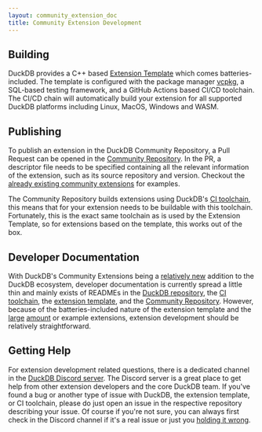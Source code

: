```yaml
---
layout: community_extension_doc
title: Community Extension Development
---
```


## Building
DuckDB provides a C++ based [Extension Template](https://github.com/duckdb/extension-template) which comes batteries-included.
The template is configured with the package manager [vcpkg](https://vcpkg.io/), a SQL-based testing framework, and a GitHub Actions based CI/CD toolchain.
The CI/CD chain will automatically build your extension for all supported DuckDB platforms including Linux, MacOS, Windows and WASM.

## Publishing
To publish an extension in the DuckDB Community Repository, a Pull Request can be opened in the [Community Repository](https://github.com/duckdb/community-extensions). In the PR,
a descriptor file needs to be specified containing all the relevant information of the extension, such as its source repository and version. Checkout the [already existing community extensions](https://github.com/duckdb/community-extensions/tree/main/extensions) for examples.

The Community Repository builds extensions using DuckDB's [CI toolchain](https://github.com/duckdb/extension-ci-tools), this means that 
for your extension needs to be buildable with this toolchain. Fortunately, this is the exact same toolchain as is used by the Extension Template, so 
for extensions based on the template, this works out of the box.

## Developer Documentation
With DuckDB's Community Extensions being a [relatively new](https://duckdb.org/2024/07/05/community-extensions.html) addition to the DuckDB ecosystem, developer documentation is currently
spread a little thin and mainly exists of READMEs in the [DuckDB repository](https://github.com/duckdb/duckdb), the [CI toolchain](https://github.com/duckdb/extension-ci-tools), the [extension template](https://github.com/duckdb/extension-template), and the [Community Repository](https://github.com/duckdb/community-extensions). 
However, because of the batteries-included nature of the extension template and the [large](/community_extensions.html) [amount](https://duckdb.org/docs/extensions/core_extensions.html) or example extensions,
extension development should be relatively straightforward.

## Getting Help
For extension development related questions, there is a dedicated channel in the [DuckDB Discord server](https://discord.com/invite/tcvwpjfnZx). The Discord server is
a great place to get help from other extension developers and the core DuckDB team. If you've found a bug or another type of issue with DuckDB, the extension template, or CI toolchain, please do just open an issue in the respective repository describing your issue.
Of course if you're not sure, you can always first check in the Discord channel if it's a real issue or just you [holding it wrong](https://www.wired.com/2010/06/iphone-4-holding-it-wrong/).
